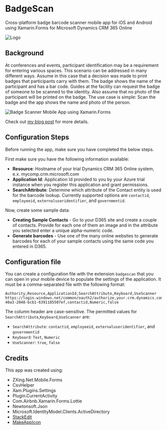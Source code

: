 
# BadgeScan
Cross-platform badge barcode scanner mobile app for iOS and Android using Xamarin.Forms for Microsoft Dynamics CRM 365 Online

![Logo](https://nimamazloumi.files.wordpress.com/2018/02/barcode1.png?w=305&h=542)

## Background
At conferences and events, participant identification may be a requirement for entering various spaces. This scenario can be addressed in many different ways. Assume in this case that a decision was made to print badges that participants carry with them. The badge shows the name of the participant and has a bar code. Guides at the facility can request the badge of someone to be scanned to the identity. Also assume that no photo of the participant will be printed on the badge. The use case is simple: Scan the badge and the app shows the name and photo of the person.

![Badge Scanner Mobile App using Xamarin.Forms](https://nimamazloumi.files.wordpress.com/2018/02/screenshot.png?w=256&h=256)

Check out [my blog post](https://wp.me/p9B5ok-v) for more details.

## Configuration Steps
Before running the app, make sure you have completed the below steps.

First make sure you have the following information available:

 - **Resource**: Hostname of your trial Dynamics CRM 365 Online system, e.x. mycomp.crm.microsoft.com
 - **Application Id**: Application Id provided to you by your Azure trial instance when you register this application and grant permissions.
 - **SearchAttribute**: Determine which attribute of the Contact entity is used for the barcode lookup. Currently supported options are `contactid`, `employeeid`, `externaluseridentifier`, and `governmentid`.

Now, create some sample data:

 - **Creating Sample Contacts** - Go to your D365 site and create a couple of contacts. Provide for each one of them an image and in the attribute you selected enter a unique alpha-numeric code.
 - **Generate barcodes** - Use one of the many online websites to generate barcodes for each of your sample contacts using the same code you entered in D365.

 ## Configuration file
You can create a configuration file with the extension `badgescan` that you can open in your mobile device to populate the settings of the application. It must be a comma-separated file with the following format:

    Authority,Resource,ApplicationId,SearchAttribute,Keyboard,UseScanner
    https://login.windows.net/common/oauth2/authorize,your.crm.dynamics.com,88a4c6e2-40a3-2048-bcb1-6391185507ef,contactid,Numeric,false

The column header are case-sensitive. The permitted values for `SearchAttribute`,`Keyboard`,`UseScanner` are:
- `SearchAttribute`: `contactid`, `employeeid`, `externaluseridentifier`, and `governmentid`
- `Keyboard`: `Text`, `Numeric`
- `UseScanner`: `true`, `false`

## Credits
This app was created using:
 - ZXing.Net.Mobile.Forms
 - CsvHelper
 - Xam.Plugins.Settings
 - Plugin.CurrentActivity
 - Com.Airbnb.Xamarin.Forms.Lottie
 - Newtonsoft.Json
 - Microsoft.IdentityModel.Clients.ActiveDirectory
 - [StackEdit](https://stackedit.io/app)
 - [MakeAppIcon](https://makeappicon.com)
